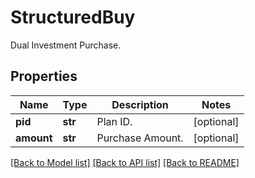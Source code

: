 # StructuredBuy

Dual Investment Purchase.
## Properties
Name | Type | Description | Notes
------------ | ------------- | ------------- | -------------
**pid** | **str** | Plan ID. | [optional] 
**amount** | **str** | Purchase Amount. | [optional] 

[[Back to Model list]](../README.md#documentation-for-models) [[Back to API list]](../README.md#documentation-for-api-endpoints) [[Back to README]](../README.md)


